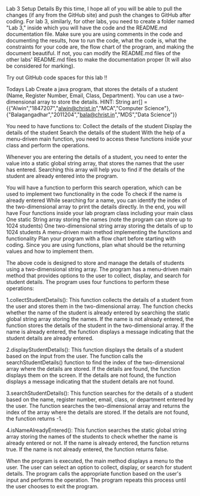 Lab 3
Setup Details
By this time, I hope all of you will be able to pull the changes (if any from the GitHub site) and push the changes to GitHub after coding.
For lab 3, similarly, for other labs, you need to create a folder named "Lab 3," inside which you will have the code and the README.md documentation file.
Make sure you are using comments in the code and documenting the results, how to run the code, what the code is, what the constraints for your code are, the flow chart of the program, and making the document beautiful.
If not, you can modify the README.md files of the other labs' README.md files to make the documentation proper (It will also be considered for marking).

Try out GitHub code spaces for this lab !!

Todays Lab
Create a java program, that stores the details of a student (Name, Register Number, Email, Class, Department).
You can use a two-dimensional array to store the details.
HINT: String arr[] = {{"Alwin","1847207","alwin@christ.in","MCA","Computer Science"},{"Balagangadhar","2011204","bala@christ.in","MDS","Data Science"}}

You need to have functions to:
Collect the details of the student
Display the details of the student
Search the details of the student
With the help of a menu-driven main function, you need to access these functions inside your class and perform the operations.

Whenever you are entering the details of a student, you need to enter the value into a static global string array, that stores the names that the user has entered. Searching this array will help you to find if the details of the student are already entered into the program.

You will have a function to perform this search operation, which can be used to implement two functionality in the code
To check if the name is already entered
While searching for a name, you can identify the index of the two-dimensional array to print the details directly.
In the end, you will have
Four functions inside your lab program class including your main class
One static String array storing the names (note the program can store up to 1024 students)
One two-dimensional string array storing the details of up to 1024 students
A menu-driven main method implementing the functions and functionality
Plan your program with a flow chart before starting with coding.
Since you are using functions, plan what should be the returning values and how to implement them.




The above code is designed to store and manage the details of students using a two-dimensional string array. The program has a menu-driven main method that provides options to the user to collect, display, and search for student details. The program uses four functions to perform these operations:

1.collectStudentDetails(): This function collects the details of a student from the user and stores them in the two-dimensional array. The function checks whether the name of the student is already entered by searching the static global string array storing the names. If the name is not already entered, the function stores the details of the student in the two-dimensional array. If the name is already entered, the function displays a message indicating that the student details are already entered.

2.displayStudentDetails(): This function displays the details of a student based on the input from the user. The function calls the searchStudentDetails() function to find the index of the two-dimensional array where the details are stored. If the details are found, the function displays them on the screen. If the details are not found, the function displays a message indicating that the student details are not found.

3.searchStudentDetails(): This function searches for the details of a student based on the name, register number, email, class, or department entered by the user. The function searches the two-dimensional array and returns the index of the array where the details are stored. If the details are not found, the function returns -1.

4.isNameAlreadyEntered(): This function searches the static global string array storing the names of the students to check whether the name is already entered or not. If the name is already entered, the function returns true. If the name is not already entered, the function returns false.

When the program is executed, the main method displays a menu to the user. The user can select an option to collect, display, or search for student details. The program calls the appropriate function based on the user's input and performs the operation. The program repeats this process until the user chooses to exit the program.
